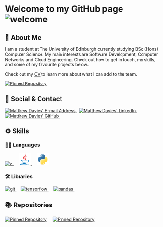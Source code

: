 # Welcome to my GitHub page  <img src="https://raw.githubusercontent.com/arasgungore/arasgungore/main/gifs/waving_hand.gif" alt="welcome" width="33" height="33" />


## 👤 About Me

I am a student at The University of Edinburgh currently studying BSc (Hons) Computer Science. My main interests are Software Development, Computer Networks and Cloud Engineering. 
Check out how to get in touch, my skills, and some of my favourite projects below..

Check out my [CV](https://github.com/MattDavies-code/CV) to learn more about what I can add to the team.

[![Pinned Repository](https://github-readme-stats.vercel.app/api/pin/?username=MattDavies-code&repo=CV)](https://github.com/MattDavies-code/CV)
&nbsp; &nbsp;

## 📇 Social & Contact

<div align="left">
  <a href="mailto:davies.heddwyn.matthew@gmail.com" target="_blank" rel="noreferrer"> <img alt="Matthew Davies' E-mail Address" src="https://img.shields.io/badge/E&#8209;mail-D14836?style=for-the-badge&logo=gmail&logoColor=white" /> </a>
  &nbsp;
  <a href="[https://www.linkedin.com/in/dugaldmacintyre](https://www.linkedin.com/in/matthew-davies-a0931a19b/)" target="_blank" rel="noreferrer"> <img alt="Matthew Davies' LinkedIn" src="https://img.shields.io/badge/LinkedIn-0077B5?style=for-the-badge&logo=linkedin&logoColor=white" /> </a>
  &nbsp;
  <a href="https://github.com/MattDavies-code" target="_blank" rel="noreferrer"> <img alt="Matthew Davies' GitHub" src="https://img.shields.io/badge/GitHub-100000?style=for-the-badge&logo=github&logoColor=white" /> </a>
  &nbsp;
</div>




## ⚙ Skills

### 👨‍💻 Languages

<div align="left">
  <a href="https://www.cprogramming.com" target="_blank" rel="noreferrer"> <img src="https://raw.githubusercontent.com/arasgungore/arasgungore/main/icons/c.svg" alt="c" width="40" height="40" /> </a>
  &nbsp; &nbsp;
  <a href="https://www.java.com" target="_blank" rel="noreferrer"> <img src="https://raw.githubusercontent.com/devicons/devicon/master/icons/java/java-original.svg" alt="java" width="40" height="40" /> </a>
  &nbsp; &nbsp;
  <a href="https://www.python.org" target="_blank" rel="noreferrer"> <img src="https://raw.githubusercontent.com/devicons/devicon/master/icons/python/python-original.svg" alt="python" width="40" height="40" /> </a>
</div>


### 🛠 Libraries

<div align="left">
  <a href="https://git-scm.com" target="_blank" rel="noreferrer"> <img alt="git" src="https://raw.githubusercontent.com/arasgungore/arasgungore/main/icons/git.svg" width=40 height=40/> </a>
  &nbsp; &nbsp;
  <a href="https://www.tensorflow.org/" target="_blank" rel="noreferrer"> <img alt="tensorflow" src="/images/Tensorflow_logo.svg.png" height=40/> </a>
  &nbsp; &nbsp;
  <a href="https://pandas.pydata.org/" target="_blank" rel="noreferrer"> <img alt="pandas" src="/images/Pandas_logo.svg.png" height=40/> </a>
  &nbsp; &nbsp;
</div>

## 📚 Repositories

[![Pinned Repository](https://github-readme-stats.vercel.app/api/pin/?username=MattDavies-code&repo=Autonomous-drone-delivery)](https://github.com/MattDavies-code/Autonomous-drone-delivery)
&nbsp; &nbsp;
[![Pinned Repository](https://github-readme-stats.vercel.app/api/pin/?username=MattDavies-code&repo=Trends-In-Movies-Using-IMDb)](https://github.com/MattDavies-code/Trends-In-Movies-Using-IMDb)
&nbsp; &nbsp;
